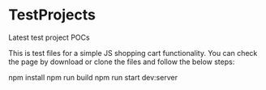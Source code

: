 # TestProjects
Latest test project POCs 

This is test files for a simple JS shopping cart functionality. 
You can check the page by download or clone the files and follow the below steps: 

npm install 
npm run build
npm run start dev:server 


